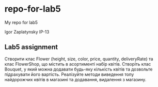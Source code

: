 # repo-for-lab5

My repo for lab5

Igor Zaplatynsky ІР-13 

## Lab5 assignment

Створити клас Flower (height, size, color, price, quantity, deliveryRate) та клас FlowerShop, що містить в асортименті набір квітів.
Створіть клас Bouquet, у який можна додавати будь-яку кількість квітів та дозвольте підрахувати його вартість.
Реалізуйте методи виведення топу найдорожчих квітів в магазині та додавання, видалення з магазину.
